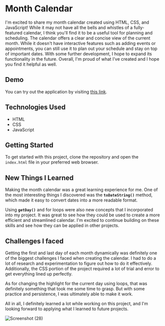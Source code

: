 # Month Calendar

I'm excited to share my month calendar created using HTML, CSS, and JavaScript! While it may not have all the bells and whistles of a fully-featured calendar, I think you'll find it to be a useful tool for planning and scheduling. The calendar offers a clear and concise view of the current month. While it doesn't have interactive features such as adding events or appointments, you can still use it to plan out your schedule and stay on top of important dates. With some further development, I hope to expand its functionality in the future. Overall, I'm proud of what I've created and I hope you find it helpful as well.

## Demo

You can try out the application by visiting [this link](https://paribhandarkar.github.io/month-calendar/).

## Technologies Used

- HTML
- CSS
- JavaScript

## Getting Started

To get started with this project, clone the repository and open the `index.html` file in your preferred web browser.

## New Things I Learned

Making the month calendar was a great learning experience for me. One of the most interesting things I discovered was the **`toDateString()`** method, which made it easy to convert dates into a more readable format.

Using **`getDay()`** and for loops were also new concepts that I incorporated into my project. It was great to see how they could be used to create a more efficient and streamlined calendar. I'm excited to continue building on these skills and see how they can be applied in other projects.

## Challenges I faced

Getting the first and last day of each month dynamically was definitely one of the biggest challenges I faced when creating the calendar. I had to do a lot of research and experimentation to figure out how to do it effectively. Additionally, the CSS portion of the project required a lot of trial and error to get everything lined up perfectly.

As for changing the highlight for the current day using loops, that was definitely something that took me some time to grasp. But with some practice and persistence, I was ultimately able to make it work.

All in all, I definitely learned a lot while working on this project, and I'm looking forward to applying what I learned to future projects.

![Screenshot (28)](https://user-images.githubusercontent.com/76446574/235750713-d0759401-1d3e-4165-a121-01a26752df72.png)
